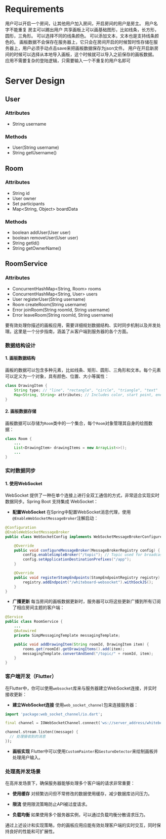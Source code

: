 # Requirements
用户可以开启一个房间，让其他用户加入房间，开启房间的用户是房主。
用户名字不能重复
房主可以踢出用户
共享画板上可以画基础图形，比如线条，长方形，圆形，三角形。
可以选择不同的线条颜色。
可以添加文本，文本也是支持线条颜色的。
画板数据不会保存在服务器上，它只会在房间开启的时候暂时性存储在服务器上，用户必须手动点击save来把画板数据保存为json文件。
用户在开启新房间的时候可以选择从本地导入画板，这个时候就可以导入之前保存的画板数据。
应用不需要复杂的登陆逻辑，只需要输入一个不重复的用户名即可

# Server Design
## User
### Attributes
- String username
### Methods
- User(String username)
- String getUsername()

## Room
### Attributes
- String id
- User owner
- Set<User> participants
- Map<String, Object> boardData
### Methods
- boolean addUser(User user)
- boolean removeUser(User user)
- String getId()
- String getOwnerName()

## RoomService
### Attributes
- ConcurrentHashMap<String, Room> rooms
- ConcurrentHashMap<String, User> users
- User registerUser(String username)
- Room createRoom(String username)
- Error joinRoom(String roomId, String username)
- Error leaveRoom(String roomId, String username)












要有效处理你描述的画板应用，需要详细规划数据结构、实时同步机制以及并发处理。这里是一个分步指南，涵盖了从客户端到服务器的各个方面。

### 数据结构设计

#### 1. **画板数据结构**
画板的数据可以包含多种元素，比如线条、矩形、圆形、三角形和文本。每个元素可以定义为一个对象，具有颜色、位置、大小等属性：

```java
class DrawingItem {
    String type; // "line", "rectangle", "circle", "triangle", "text"
    Map<String, String> attributes; // Includes color, start point, end point, text content, etc.
}
```

#### 2. **画板数据存储**
画板数据可以存储为`Room`类中的一个集合，每个`Room`对象管理其自身的绘图数据：

```java
class Room {
    ...
    List<DrawingItem> drawingItems = new ArrayList<>();
    ...
}
```

### 实时数据同步

#### 1. **使用WebSocket**
WebSocket 提供了一种在单个连接上进行全双工通信的方式，非常适合实现实时数据同步。Spring Boot 支持集成 WebSocket：

- **配置WebSocket**
  在Spring中配置WebSocket消息代理，使用`@EnableWebSocketMessageBroker`注解启动：

```java
@Configuration
@EnableWebSocketMessageBroker
public class WebSocketConfig implements WebSocketMessageBrokerConfigurer {

    @Override
    public void configureMessageBroker(MessageBrokerRegistry config) {
        config.enableSimpleBroker("/topic"); // Topic used for broadcasting updates
        config.setApplicationDestinationPrefixes("/app");
    }

    @Override
    public void registerStompEndpoints(StompEndpointRegistry registry) {
        registry.addEndpoint("/whiteboard-websocket").withSockJS();
    }
}
```

- **广播更新**
  每当房间的画板数据更新时，服务器可以将这些更新广播到所有订阅了相应房间主题的客户端：

```java
@Service
public class RoomService {
    ...
    @Autowired
    private SimpMessagingTemplate messagingTemplate;

    public void addDrawingItem(String roomId, DrawingItem item) {
        rooms.get(roomId).getDrawingItems().add(item);
        messagingTemplate.convertAndSend("/topic/" + roomId, item);
    }
}
```

### 客户端开发（Flutter）

在Flutter中，你可以使用`websocket`库来与服务器建立WebSocket连接，并实时接收更新：

- **建立WebSocket连接**
  使用`web_socket_channel`包来连接服务器：

```dart
import 'package:web_socket_channel/io.dart';

final channel = IOWebSocketChannel.connect('ws://server_address/whiteboard-websocket');

channel.stream.listen((message) {
  // 处理接收到的消息
});
```

- **画板实现**
  Flutter中可以使用`CustomPainter`和`GestureDetector`来绘制画板并处理用户输入。

### 处理高并发场景

在高并发场景下，确保服务器能够处理多个客户端的请求非常重要：

- **使用缓存**
  对频繁访问但不常修改的数据使用缓存，减少数据库访问压力。

- **限流**
  使用限流策略防止API被过度请求。

- **负载均衡**
  如果使用多个服务器实例，可以通过负载均衡分散请求压力。

通过上述设计和实现策略，你的画板应用应能有效处理客户端的实时交互，同时保持良好的性能和可扩展性。